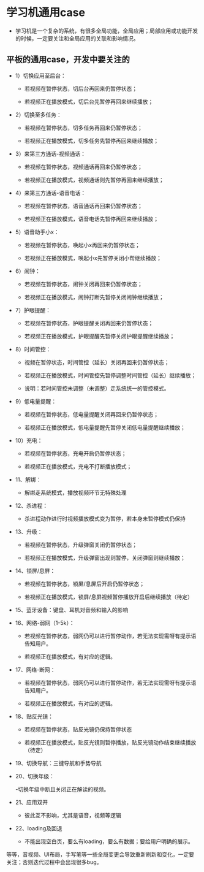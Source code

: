 # 学习机通用case

- 学习机是一个复杂的系统，有很多全局功能，全局应用；局部应用或功能开发的时候，一定要关注和全局应用的关联和影响情况。
  
## 平板的通用case，开发中要关注的


- 1）切换应用至后台：

    - 若视频在暂停状态，切后台再回来仍暂停状态；

    - 若视频正在播放模式，切后台先暂停再回来继续播放；

- 2）切换至多任务：

    - 若视频在暂停状态，切多任务再回来仍暂停状态；

    - 若视频正在播放模式，切多任务先暂停再回来继续播放；

- 3）来第三方通话-视频通话：

    - 若视频在暂停状态，视频通话再回来仍暂停状态；

    - 若视频正在播放模式，视频通话则先暂停再回来继续播放；

- 4）来第三方通话-语音电话：

    - 若视频在暂停状态，语音通话再回来仍暂停状态；

    - 若视频正在播放模式，语音电话先暂停再回来继续播放；

- 5）语音助手小x：

    - 若视频在暂停状态，唤起小x再回来仍暂停状态；

    - 若视频正在播放模式，唤起小x先暂停关闭小帮继续播放；

- 6）闹钟：

    - 若视频在暂停状态，闹钟关闭再回来仍暂停状态；

    - 若视频正在播放模式，闹钟打断先暂停关闭闹钟继续播放；

- 7）护眼提醒：

    - 若视频在暂停状态，护眼提醒关闭再回来仍暂停状态；

    - 若视频正在播放模式，护眼提醒先暂停关闭护眼提醒继续播放；

- 8）时间管控：

    - 视频在暂停状态，时间管控（延长）关闭再回来仍暂停状态；

    - 若视频正在播放模式，时间管控先暂停调整时间管控（延长）继续播放；
 
    - 说明：若时间管控未调整（未调整）走系统统一的管控模式。

- 9）低电量提醒：

    - 若视频在暂停状态，低电量提醒关闭再回来仍暂停状态；

    - 若视频正在播放模式，低电量提醒先暂停关闭低电量提醒继续播放；

- 10）充电：

    - 若视频在暂停状态，充电开启仍暂停状态；

    - 若视频正在播放模式，充电不打断播放模式；

- 11、解绑：

    - 解绑走系统模式，播放视频环节无特殊处理

- 12、杀进程：

    - 杀进程动作进行时视频播放模式变为暂停，若本身未暂停模式仍保持

- 13、升级：

    - 若视频在暂停状态，升级弹窗关闭仍暂停状态；

    - 若视频正在播放模式，升级弹窗出现则暂停，关闭弹窗则继续播放；

- 14、锁屏/息屏：

    - 若视频在暂停状态，锁屏/息屏后开启仍暂停状态；

    - 若视频正在播放模式，锁屏/息屏视频暂停播放开启后继续播放（待定）

- 15、蓝牙设备：键盘、耳机对音频和输入的影响

- 16、网络-弱网（1-5k）：

    - 若视频在暂停状态，弱网仍可以进行暂停动作，若无法实现需呀有提示语告知用户。

    - 若视频正在播放模式，有对应的逻辑。

- 17、网络-断网：

    - 若视频在暂停状态，弱网仍可以进行暂停动作，若无法实现需呀有提示语告知用户。

    - 若视频正在播放模式，有对应的逻辑。

- 18、贴反光镜：

    - 若视频在暂停状态，贴反光镜仍保持暂停状态

    - 若视频正在播放模式，贴反光镜则暂停播放，贴反光镜动作结束继续播放（待定）

- 19、切换导航：三键导航和手势导航


- 20、切换年级：

    -切换年级中断且关闭正在解读的视频。

- 21、应用双开

    - 彼此互不影响，尤其是语音，视频等逻辑

- 22、loading及回退

    - 不能出现空白页，要么有loading，要么有数据；要给用户明确的展示。

等等，音视频、UI布局，手写笔等一些全局变更会导致重新刷新和变化，一定要关注；否则迭代过程中会出现很多bug。